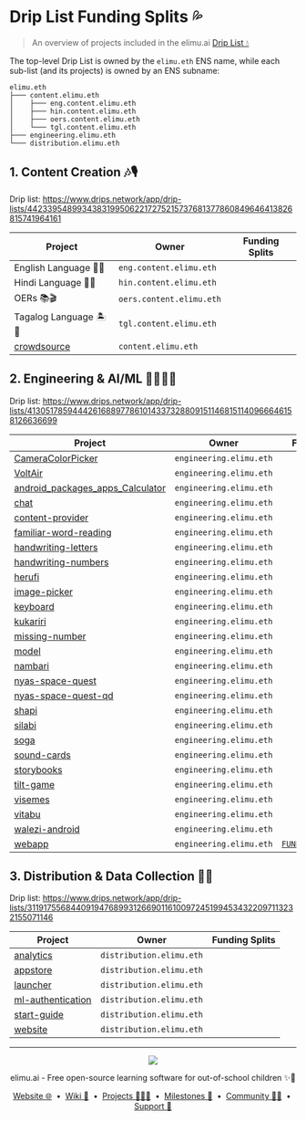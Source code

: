 # Drip List Funding Splits 💦

> An overview of projects included in the elimu.ai [Drip List 💧](https://www.drips.network/app/drip-lists/41305178594442616889778610143373288091511468151140966646158126636698)

The top-level Drip List is owned by the `elimu.eth` ENS name, while each sub-list (and its projects) is owned by an ENS subname:
```
elimu.eth
├─── content.elimu.eth
│    ├─── eng.content.elimu.eth
│    ├─── hin.content.elimu.eth
│    ├─── oers.content.elimu.eth
│    └─── tgl.content.elimu.eth
├─── engineering.elimu.eth
└─── distribution.elimu.eth
```

## 1. Content Creation 🎶🎙️

Drip list: https://www.drips.network/app/drip-lists/44233954899343831995062217275215737681377860849646413826815741964161

| Project | Owner | Funding Splits |
| --- | --- | --- |
| English Language 🍔🏈 | `eng.content.elimu.eth` |  |
| Hindi Language 🏏🐯 | `hin.content.elimu.eth` |  |
| OERs 📚🎬 | `oers.content.elimu.eth` |  |
| Tagalog Language 🏝️🦎 | `tgl.content.elimu.eth` |  |
| [crowdsource](https://github.com/elimu-ai/crowdsource) | `content.elimu.eth` |  |

## 2. Engineering & AI/ML 👩🏽‍💻📱

Drip list: https://www.drips.network/app/drip-lists/41305178594442616889778610143373288091511468151140966646158126636699

| Project | Owner | Funding Splits |
| --- | --- | --- |
| [CameraColorPicker](https://github.com/elimu-ai/CameraColorPicker) | `engineering.elimu.eth` |  |
| [VoltAir](https://github.com/elimu-ai/VoltAir) | `engineering.elimu.eth` |  |
| [android_packages_apps_Calculator](https://github.com/elimu-ai/android_packages_apps_Calculator) | `engineering.elimu.eth` |  |
| [chat](https://github.com/elimu-ai/chat) | `engineering.elimu.eth` |  |
| [content-provider](https://github.com/elimu-ai/content-provider) | `engineering.elimu.eth` |  |
| [familiar-word-reading](https://github.com/elimu-ai/familiar-word-reading) | `engineering.elimu.eth` |  |
| [handwriting-letters](https://github.com/elimu-ai/handwriting-letters) | `engineering.elimu.eth` |  |
| [handwriting-numbers](https://github.com/elimu-ai/handwriting-numbers) | `engineering.elimu.eth` |  |
| [herufi](https://github.com/elimu-ai/herufi) | `engineering.elimu.eth` |  |
| [image-picker](https://github.com/elimu-ai/image-picker) | `engineering.elimu.eth` |  |
| [keyboard](https://github.com/elimu-ai/keyboard) | `engineering.elimu.eth` |  |
| [kukariri](https://github.com/elimu-ai/kukariri) | `engineering.elimu.eth` |  |
| [missing-number](https://github.com/elimu-ai/missing-number) | `engineering.elimu.eth` |  |
| [model](https://github.com/elimu-ai/model) | `engineering.elimu.eth` |  |
| [nambari](https://github.com/elimu-ai/nambari) | `engineering.elimu.eth` |  |
| [nyas-space-quest](https://github.com/elimu-ai/nyas-space-quest) | `engineering.elimu.eth` |  |
| [nyas-space-quest-qd](https://github.com/elimu-ai/nyas-space-quest-qd) | `engineering.elimu.eth` |  |
| [shapi](https://github.com/elimu-ai/shapi) | `engineering.elimu.eth` |  |
| [silabi](https://github.com/elimu-ai/silabi) | `engineering.elimu.eth` |  |
| [soga](https://github.com/elimu-ai/soga) | `engineering.elimu.eth` |  |
| [sound-cards](https://github.com/elimu-ai/sound-cards) | `engineering.elimu.eth` |  |
| [storybooks](https://github.com/elimu-ai/storybooks) | `engineering.elimu.eth` |  |
| [tilt-game](https://github.com/elimu-ai/tilt-game) | `engineering.elimu.eth` |  |
| [visemes](https://github.com/elimu-ai/visemes) | `engineering.elimu.eth` |  |
| [vitabu](https://github.com/elimu-ai/vitabu) | `engineering.elimu.eth` |  |
| [walezi-android](https://github.com/elimu-ai/walezi-android) | `engineering.elimu.eth` |  |
| [webapp](https://github.com/elimu-ai/webapp) | `engineering.elimu.eth` | [`FUNDING_SPLITS.csv`](https://github.com/elimu-ai/webapp/blob/main/FUNDING_SPLITS.csv) |

## 3. Distribution & Data Collection 🛵💨

Drip list: https://www.drips.network/app/drip-lists/31191755684409194768993126690116100972451994534322097113232155071146

| Project | Owner | Funding Splits |
| --- | --- | --- |
| [analytics](https://github.com/elimu-ai/analytics) | `distribution.elimu.eth` |  |
| [appstore](https://github.com/elimu-ai/appstore) | `distribution.elimu.eth` |  |
| [launcher](https://github.com/elimu-ai/launcher) | `distribution.elimu.eth` |  |
| [ml-authentication](https://github.com/elimu-ai/ml-authentication) | `distribution.elimu.eth` |  |
| [start-guide](https://github.com/elimu-ai/start-guide) | `distribution.elimu.eth` |  |
| [website](https://github.com/elimu-ai/website) | `distribution.elimu.eth` |  |

---

<p align="center">
  <img src="https://github.com/elimu-ai/webapp/blob/main/src/main/webapp/static/img/logo-text-256x78.png" />
</p>
<p align="center">
  elimu.ai - Free open-source learning software for out-of-school children ✨🚀
</p>
<p align="center">
  <a href="https://elimu.ai">Website 🌐</a>
  &nbsp;•&nbsp;
  <a href="https://github.com/elimu-ai/wiki#readme">Wiki 📃</a>
  &nbsp;•&nbsp;
  <a href="https://github.com/orgs/elimu-ai/projects?query=is%3Aopen">Projects 👩🏽‍💻</a>
  &nbsp;•&nbsp;
  <a href="https://github.com/elimu-ai/wiki/milestones">Milestones 🎯</a>
  &nbsp;•&nbsp;
  <a href="https://github.com/elimu-ai/wiki#open-source-community">Community 👋🏽</a>
  &nbsp;•&nbsp;
  <a href="https://www.drips.network/app/drip-lists/41305178594442616889778610143373288091511468151140966646158126636698">Support 💜</a>
</p>
